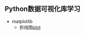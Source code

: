 ## Python数据可视化库学习
+ matplotlib
   + 折线图[plot](https://github.com/2048JiaLi/PY3_privacy/blob/master/%E6%95%B0%E6%8D%AE%E5%8F%AF%E8%A7%86%E5%8C%96/Pvalue_GRR.md)
